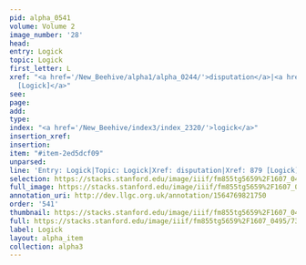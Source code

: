 ```yaml
---
pid: alpha_0541
volume: Volume 2
image_number: '28'
head: 
entry: Logick
topic: Logick
first_letter: L
xref: "<a href='/New_Beehive/alpha1/alpha_0244/'>disputation</a>|<a href='/New_Beehive/toc/toc2_163/'>879
  [Logick]</a>"
see: 
page: 
add: 
type: 
index: "<a href='/New_Beehive/index3/index_2320/'>logick</a>"
insertion_xref: 
insertion: 
item: "#item-2ed5dcf09"
unparsed: 
line: 'Entry: Logick|Topic: Logick|Xref: disputation|Xref: 879 [Logick]|Index: logick|#item-2ed5dcf09'
selection: https://stacks.stanford.edu/image/iiif/fm855tg5659%2F1607_0495/732,4313,2993,534/full/0/default.jpg
full_image: https://stacks.stanford.edu/image/iiif/fm855tg5659%2F1607_0495/full/full/0/default.jpg
annotation_uri: http://dev.llgc.org.uk/annotation/1564769821750
order: '541'
thumbnail: https://stacks.stanford.edu/image/iiif/fm855tg5659%2F1607_0495/732,4313,600,180/250,/0/default.jpg
full: https://stacks.stanford.edu/image/iiif/fm855tg5659%2F1607_0495/732,4313,2993,534/full/0/default.jpg
label: Logick
layout: alpha_item
collection: alpha3
---
```


